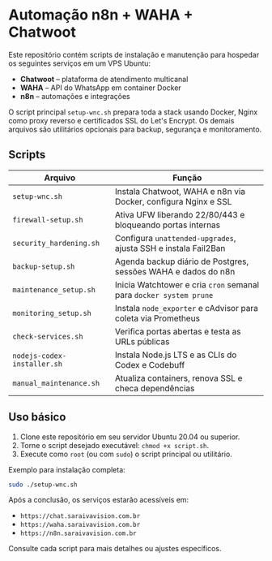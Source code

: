 # Automação n8n + WAHA + Chatwoot

Este repositório contém scripts de instalação e manutenção para hospedar os seguintes serviços em um VPS Ubuntu:

* **Chatwoot** – plataforma de atendimento multicanal
* **WAHA** – API do WhatsApp em container Docker
* **n8n** – automações e integrações

O script principal `setup-wnc.sh` prepara toda a stack usando Docker, Nginx como proxy reverso e certificados SSL do Let's Encrypt. Os demais arquivos são utilitários opcionais para backup, segurança e monitoramento.

## Scripts

| Arquivo | Função |
|---------|---------|
| `setup-wnc.sh` | Instala Chatwoot, WAHA e n8n via Docker, configura Nginx e SSL |
| `firewall-setup.sh` | Ativa UFW liberando 22/80/443 e bloqueando portas internas |
| `security_hardening.sh` | Configura `unattended-upgrades`, ajusta SSH e instala Fail2Ban |
| `backup-setup.sh` | Agenda backup diário de Postgres, sessões WAHA e dados do n8n |
| `maintenance_setup.sh` | Inicia Watchtower e cria `cron` semanal para `docker system prune` |
| `monitoring_setup.sh` | Instala `node_exporter` e cAdvisor para coleta via Prometheus |
| `check-services.sh` | Verifica portas abertas e testa as URLs públicas |
| `nodejs-codex-installer.sh` | Instala Node.js LTS e as CLIs do Codex e Codebuff |
| `manual_maintenance.sh` | Atualiza containers, renova SSL e checa dependências |

## Uso básico

1. Clone este repositório em seu servidor Ubuntu 20.04 ou superior.
2. Torne o script desejado executável: `chmod +x script.sh`.
3. Execute como `root` (ou com `sudo`) o script principal ou utilitário.

Exemplo para instalação completa:

```bash
sudo ./setup-wnc.sh
```

Após a conclusão, os serviços estarão acessíveis em:

- `https://chat.saraivavision.com.br`
- `https://waha.saraivavision.com.br`
- `https://n8n.saraivavision.com.br`

Consulte cada script para mais detalhes ou ajustes específicos.
